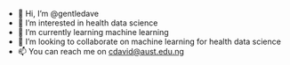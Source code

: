 - 👋 Hi, I’m @gentledave
- 👀 I’m interested in health data science
- 🌱 I’m currently learning machine learning
- 💞️ I’m looking to collaborate on machine learning for health data science
- 📫 You can reach me on cdavid@aust.edu.ng

<!---
gentledave/gentledave is a ✨ special ✨ repository because its `README.md` (this file) appears on your GitHub profile.
You can click the Preview link to take a look at your changes.
--->
